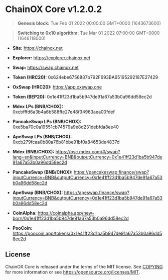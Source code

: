 ChainOX Core v1.2.0.2
===============================

> **Genesis block:**
> Tue Feb 01 2022 00:00:00 GMT+0000 (1643673600)

> **Switching to 0x10 algorithm:**
> Tue Mar 01 2022 07:00:00 GMT+0000 (1646118000)

- **Site:** https://chainox.net
- **Explorer:** https://explorer.chainox.net
- **Swap:** https://swap.chainox.net

- **Token (HRC20):** 0x624ebe6756887b792F693BA65195292187E27429
- **OxSwap (HRC20):** https://app.oxswap.one

- **Token (BEP20):** 0x1e41ff23d1ba5b947de91a67a53b0a96dd58ec2d
- **Mdex LPs (BNB/CHOX):** 0xcbfffd6a3b4a6b588ffe27e48f34963aea00fdef
- **PancakeSwap LPs (BNB/CHOX):** 0xe5ba70c0a19551cb74579a9e8d231debfda8ee40
- **ApeSwap LPs (BNB/CHOX):** 0xcb279fcaa0b80a76b81bbe91bf0a84653de4837d
- **Mdex (BNB/CHOX):** https://bsc.mdex.com/#/swap?lang=en&inputCurrency=BNB&outputCurrency=0x1e41ff23d1ba5b947de91a67a53b0a96dd58ec2d
- **PancakeSwap (BNB/CHOX):** https://pancakeswap.finance/swap?inputCurrency=BNB&outputCurrency=0x1e41ff23d1ba5b947de91a67a53b0a96dd58ec2d
- **ApeSwap (BNB/CHOX):** https://apeswap.finance/swap?inputCurrency=BNB&outputCurrency=0x1e41ff23d1ba5b947de91a67a53b0a96dd58ec2d
- **CoinAlpha:** https://coinalpha.app/new-born/0x1e41ff23d1ba5b947de91a67a53b0a96dd58ec2d
- **PooCoin:** https://poocoin.app/tokens/0x1e41ff23d1ba5b947de91a67a53b0a96dd58ec2d

License
-------

ChainOX Core is released under the terms of the MIT license. See [COPYING](COPYING) for more
information or see https://opensource.org/licenses/MIT.
